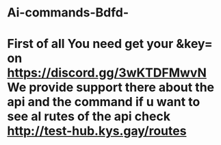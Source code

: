 # Ai-commands-Bdfd-

# First of all You need get your &key= on https://discord.gg/3wKTDFMwvN We provide support there about the api and the command if u want to see al rutes of the api check http://test-hub.kys.gay/routes 
